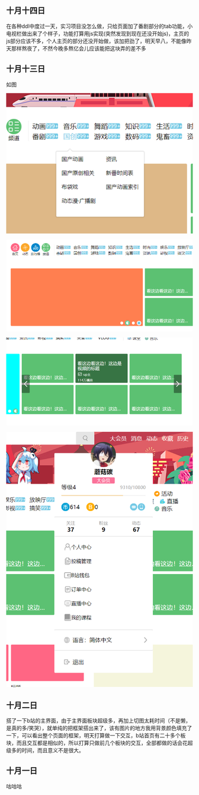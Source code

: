 

## 十月十四日

在各种ddl中度过一天，实习项目没怎么做，只给页面加了番剧部分的tab功能，小电视栏做出来了个样子，功能打算用js实现(突然发现到现在还没开始js)，主页的js部分应该不多，个人主页的部分还没开始做，该加把劲了，明天早八，不能像昨天那样熬夜了，不然今晚多熬亿会儿应该能把这块弄的差不多

## 十月十三日

如图

![](.\img\QQ截图20201004025401.png)

![](.\img\QQ截图20201004025422.png)

![](.\img\QQ截图20201004025530.png)

![](.\img\QQ截图20201004025545.png)

## 十月二日

搭了一下b站的主界面，由于主界面板块超级多，再加上切图太耗时间（不是懒，是真的多/笑哭），就单纯的把框架搭出来了，该有图片的地方我用背景颜色填充了一下，可以看出整个页面的框架，明天打算做一下交互，b站首页有二十多个板块，而且交互都是相似的，所以打算只做前几个板块的交互，全部都做的话会花超级多的时间，而且意义不是很大。

## 十月一日

咕咕咕